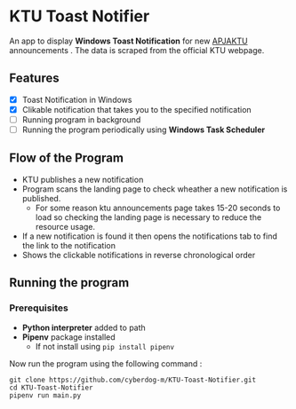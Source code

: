 # KTU Toast Notifier

An app to display **Windows Toast Notification** for new [APJAKTU](https://ktu.edu.in/home.htm) announcements . The data is scraped from the official KTU webpage.


## Features
- [x] Toast Notification in Windows
- [x] Clikable notification that takes you to the specified notification
- [ ] Running program in background
- [ ] Running the program periodically using **Windows Task Scheduler**

## Flow of the Program
- KTU publishes a new notification
- Program scans the landing page to check wheather a new notification is published.
    - For some reason ktu announcements page takes 15-20 seconds to load so checking the landing page is necessary to reduce the resource usage.
- If a new notification is found it then opens the notifications tab to find the link to the notification
- Shows the clickable notifications in reverse chronological order


## Running the program
### Prerequisites
- **Python interpreter** added to path
- **Pipenv** package installed
    - If not install using `pip install pipenv`

Now run the program using the following command :

```
git clone https://github.com/cyberdog-m/KTU-Toast-Notifier.git
cd KTU-Toast-Notifier
pipenv run main.py
```